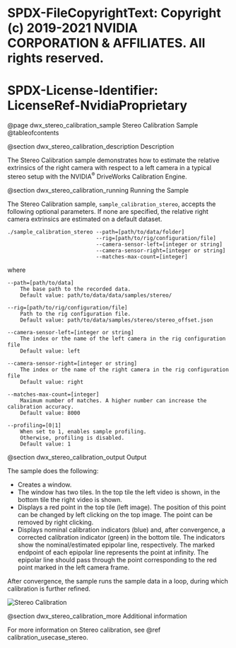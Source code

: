 # SPDX-FileCopyrightText: Copyright (c) 2019-2021 NVIDIA CORPORATION & AFFILIATES. All rights reserved.
# SPDX-License-Identifier: LicenseRef-NvidiaProprietary

@page dwx_stereo_calibration_sample Stereo Calibration Sample
@tableofcontents

@section dwx_stereo_calibration_description Description

The Stereo Calibration sample demonstrates how to estimate the relative extrinsics of the right camera with respect to a left camera in a typical stereo setup with the
NVIDIA<sup>&reg;</sup> DriveWorks Calibration Engine.

@section dwx_stereo_calibration_running Running the Sample

The Stereo Calibration sample, `sample_calibration_stereo`, accepts the following optional parameters. If none are specified, the relative right camera extrinsics are estimated on a default dataset.

    ./sample_calibration_stereo --path=[path/to/data/folder]
                                --rig=[path/to/rig/configuration/file]
                                --camera-sensor-left=[integer or string]
                                --camera-sensor-right=[integer or string]
                                --matches-max-count=[integer]
where

    --path=[path/to/data]
        The base path to the recorded data.
        Default value: path/to/data/data/samples/stereo/

    --rig=[path/to/rig/configuration/file]
        Path to the rig configuration file.
        Default value: path/to/data/samples/stereo/stereo_offset.json

    --camera-sensor-left=[integer or string]
        The index or the name of the left camera in the rig configuration file
        Default value: left

    --camera-sensor-right=[integer or string]
        The index or the name of the right camera in the rig configuration file
        Default value: right

    --matches-max-count=[integer]
        Maximum number of matches. A higher number can increase the calibration accuracy.
        Default value: 8000

    --profiling=[0|1]
        When set to 1, enables sample profiling.
        Otherwise, profiling is disabled.
        Default value: 1

@section dwx_stereo_calibration_output Output

The sample does the following:
- Creates a window.
- The window has two tiles. In the top tile the left video is shown, in the bottom tile the right video is shown.
- Displays a red point in the top tile (left image). The position of this point can be changed by left clicking on the top image. The point can be removed by right clicking.
- Displays nominal calibration indicators (blue) and, after convergence, a
  corrected calibration indicator (green) in the bottom tile. The indicators show the nominal/estimated epipolar line, respectively. The marked endpoint of each epipolar line represents the point at infinity.
  The epipolar line should pass through the point corresponding to the red point marked in the left camera frame.

After convergence, the sample runs the sample data in a loop, during which calibration is further refined.

![Stereo Calibration](sample_calibration_stereo.png)

@section dwx_stereo_calibration_more Additional information

For more information on Stereo calibration, see @ref calibration_usecase_stereo.
